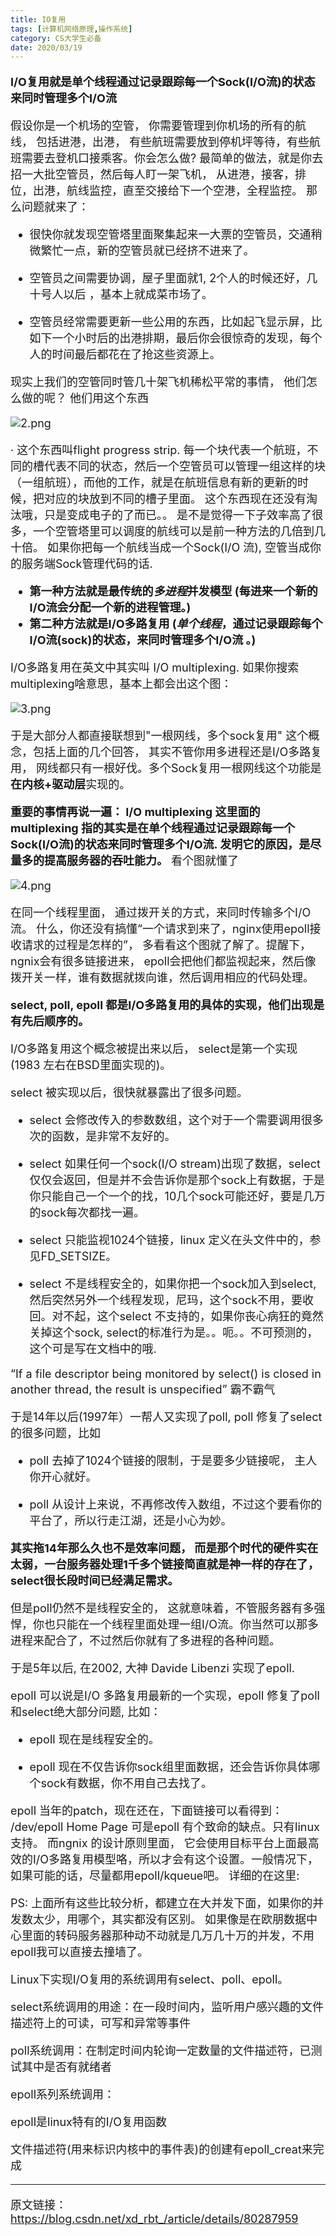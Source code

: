 ```yaml
---
title: IO复用
tags: [计算机网络原理,操作系统]
category: CS大学生必备
date: 2020/03/19
---
```


<font size=4>

 **I/O复用就是单个线程通过记录跟踪每一个Sock(I/O流)的状态来同时管理多个I/O流**

<!--more-->

假设你是一个机场的空管， 你需要管理到你机场的所有的航线， 包括进港，出港， 有些航班需要放到停机坪等待，有些航班需要去登机口接乘客。你会怎么做?
最简单的做法，就是你去招一大批空管员，然后每人盯一架飞机， 从进港，接客，排位，出港，航线监控，直至交接给下一个空港，全程监控。
那么问题就来了：

- 很快你就发现空管塔里面聚集起来一大票的空管员，交通稍微繁忙一点，新的空管员就已经挤不进来了。 

- 空管员之间需要协调，屋子里面就1, 2个人的时候还好，几十号人以后 ，基本上就成菜市场了。

- 空管员经常需要更新一些公用的东西，比如起飞显示屏，比如下一个小时后的出港排期，最后你会很惊奇的发现，每个人的时间最后都花在了抢这些资源上。 

现实上我们的空管同时管几十架飞机稀松平常的事情， 他们怎么做的呢？
他们用这个东西

![2.png](https://i.loli.net/2020/04/11/mZXOhciWuKeVvf5.png)



· 这个东西叫flight progress strip. 每一个块代表一个航班，不同的槽代表不同的状态，然后一个空管员可以管理一组这样的块（一组航班），而他的工作，就是在航班信息有新的更新的时候，把对应的块放到不同的槽子里面。
这个东西现在还没有淘汰哦，只是变成电子的了而已。。
是不是觉得一下子效率高了很多，一个空管塔里可以调度的航线可以是前一种方法的几倍到几十倍。
如果你把每一个航线当成一个Sock(I/O 流), 空管当成你的服务端Sock管理代码的话.

- **第一种方法就是最传统的*多进程*并发模型 (每进来一个新的I/O流会分配一个新的进程管理。)**
- **第二种方法就是I/O多路复用 (*单个线程*，通过记录跟踪每个I/O流(sock)的状态，来同时管理多个I/O流 。)**


I/O多路复用在英文中其实叫 I/O multiplexing. 如果你搜索multiplexing啥意思，基本上都会出这个图：

![3.png](https://i.loli.net/2020/04/11/eNKQ7lF4jrqoUGc.png)

于是大部分人都直接联想到"一根网线，多个sock复用" 这个概念，包括上面的几个回答， 其实不管你用多进程还是I/O多路复用， 网线都只有一根好伐。多个Sock复用一根网线这个功能是**在内核+驱动层**实现的。

**重要的事情再说一遍： I/O multiplexing 这里面的 multiplexing 指的其实是在单个线程通过记录跟踪每一个Sock(I/O流)的状态来同时管理多个I/O流. 发明它的原因，是尽量多的提高服务器的吞吐能力。**
看个图就懂了

![4.png](https://i.loli.net/2020/04/11/79ErLQuPlRSf326.png)

在同一个线程里面， 通过拨开关的方式，来同时传输多个I/O流。
什么，你还没有搞懂“一个请求到来了，nginx使用epoll接收请求的过程是怎样的”， 多看看这个图就了解了。提醒下，ngnix会有很多链接进来， epoll会把他们都监视起来，然后像拨开关一样，谁有数据就拨向谁，然后调用相应的代码处理。

**select, poll, epoll 都是I/O多路复用的具体的实现，他们出现是有先后顺序的。**

I/O多路复用这个概念被提出来以后， select是第一个实现 (1983 左右在BSD里面实现的)。

select 被实现以后，很快就暴露出了很多问题。

- select 会修改传入的参数数组，这个对于一个需要调用很多次的函数，是非常不友好的。

- select 如果任何一个sock(I/O stream)出现了数据，select 仅仅会返回，但是并不会告诉你是那个sock上有数据，于是你只能自己一个一个的找，10几个sock可能还好，要是几万的sock每次都找一遍。

- select 只能监视1024个链接，linux 定义在头文件中的，参见FD_SETSIZE。

-  select 不是线程安全的，如果你把一个sock加入到select, 然后突然另外一个线程发现，尼玛，这个sock不用，要收回。对不起，这个select 不支持的，如果你丧心病狂的竟然关掉这个sock, select的标准行为是。。呃。。不可预测的， 这个可是写在文档中的哦.

“If a file descriptor being monitored by select() is closed in another thread, the result is unspecified”
霸不霸气

于是14年以后(1997年）一帮人又实现了poll, poll 修复了select的很多问题，比如

- poll 去掉了1024个链接的限制，于是要多少链接呢， 主人你开心就好。

- poll 从设计上来说，不再修改传入数组，不过这个要看你的平台了，所以行走江湖，还是小心为妙。

**其实拖14年那么久也不是效率问题， 而是那个时代的硬件实在太弱，一台服务器处理1千多个链接简直就是神一样的存在了，select很长段时间已经满足需求。**

但是poll仍然不是线程安全的， 这就意味着，不管服务器有多强悍，你也只能在一个线程里面处理一组I/O流。你当然可以那多进程来配合了，不过然后你就有了多进程的各种问题。

于是5年以后, 在2002, 大神 Davide Libenzi 实现了epoll.

epoll 可以说是I/O 多路复用最新的一个实现，epoll 修复了poll 和select绝大部分问题, 比如：

- epoll 现在是线程安全的。 

- epoll 现在不仅告诉你sock组里面数据，还会告诉你具体哪个sock有数据，你不用自己去找了。 

epoll 当年的patch，现在还在，下面链接可以看得到：
/dev/epoll Home Page
可是epoll 有个致命的缺点。只有linux支持。
而ngnix 的设计原则里面， 它会使用目标平台上面最高效的I/O多路复用模型咯，所以才会有这个设置。一般情况下，如果可能的话，尽量都用epoll/kqueue吧。
详细的在这里:

PS: 上面所有这些比较分析，都建立在大并发下面，如果你的并发数太少，用哪个，其实都没有区别。 如果像是在欧朋数据中心里面的转码服务器那种动不动就是几万几十万的并发，不用epoll我可以直接去撞墙了。

Linux下实现I/O复用的系统调用有select、poll、epoll。


select系统调用的用途：在一段时间内，监听用户感兴趣的文件描述符上的可读，可写和异常等事件

poll系统调用：在制定时间内轮询一定数量的文件描述符，已测试其中是否有就绪者

epoll系列系统调用：

epoll是linux特有的I/O复用函数

文件描述符(用来标识内核中的事件表)的创建有epoll_creat来完成

---

原文链接：https://blog.csdn.net/xd_rbt_/article/details/80287959